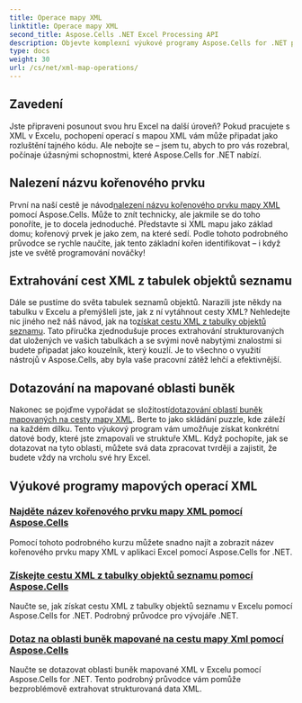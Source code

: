 ```yaml
---
title: Operace mapy XML
linktitle: Operace mapy XML
second_title: Aspose.Cells .NET Excel Processing API
description: Objevte komplexní výukové programy Aspose.Cells for .NET pokrývající operace s mapou XML, abyste bez námahy vylepšili své dovednosti v Excelu.
type: docs
weight: 30
url: /cs/net/xml-map-operations/
---
```

## Zavedení

Jste připraveni posunout svou hru Excel na další úroveň? Pokud pracujete s XML v Excelu, pochopení operací s mapou XML vám může připadat jako rozluštění tajného kódu. Ale nebojte se – jsem tu, abych to pro vás rozebral, počínaje úžasnými schopnostmi, které Aspose.Cells for .NET nabízí. 

## Nalezení názvu kořenového prvku

 První na naší cestě je návod[nalezení názvu kořenového prvku mapy XML](./find-root-element-name/) pomocí Aspose.Cells. Může to znít technicky, ale jakmile se do toho ponoříte, je to docela jednoduché. Představte si XML mapu jako základ domu; kořenový prvek je jako zem, na které sedí. Podle tohoto podrobného průvodce se rychle naučíte, jak tento základní kořen identifikovat – i když jste ve světě programování nováčky!

## Extrahování cest XML z tabulek objektů seznamu

Dále se pustíme do světa tabulek seznamů objektů. Narazili jste někdy na tabulku v Excelu a přemýšleli jste, jak z ní vytáhnout cesty XML? Nehledejte nic jiného než náš návod, jak na to[získat cestu XML z tabulky objektů seznamu](./get-xml-path-from-list-object-table/). Tato příručka zjednodušuje proces extrahování strukturovaných dat uložených ve vašich tabulkách a se svými nově nabytými znalostmi si budete připadat jako kouzelník, který kouzlí. Je to všechno o využití nástrojů v Aspose.Cells, aby byla vaše pracovní zátěž lehčí a efektivnější.

## Dotazování na mapované oblasti buněk

 Nakonec se pojďme vypořádat se složitostí[dotazování oblastí buněk mapovaných na cesty mapy XML](./query-cell-areas-mapped-to-xml-map-path/). Berte to jako skládání puzzle, kde záleží na každém dílku. Tento výukový program vám umožňuje získat konkrétní datové body, které jste zmapovali ve struktuře XML. Když pochopíte, jak se dotazovat na tyto oblasti, můžete svá data zpracovat tvrději a zajistit, že budete vždy na vrcholu své hry Excel.

## Výukové programy mapových operací XML
### [Najděte název kořenového prvku mapy XML pomocí Aspose.Cells](./find-root-element-name/)
Pomocí tohoto podrobného kurzu můžete snadno najít a zobrazit název kořenového prvku mapy XML v aplikaci Excel pomocí Aspose.Cells for .NET.
### [Získejte cestu XML z tabulky objektů seznamu pomocí Aspose.Cells](./get-xml-path-from-list-object-table/)
Naučte se, jak získat cestu XML z tabulky objektů seznamu v Excelu pomocí Aspose.Cells for .NET. Podrobný průvodce pro vývojáře .NET.
### [Dotaz na oblasti buněk mapované na cestu mapy Xml pomocí Aspose.Cells](./query-cell-areas-mapped-to-xml-map-path/)
Naučte se dotazovat oblasti buněk mapované XML v Excelu pomocí Aspose.Cells for .NET. Tento podrobný průvodce vám pomůže bezproblémově extrahovat strukturovaná data XML.